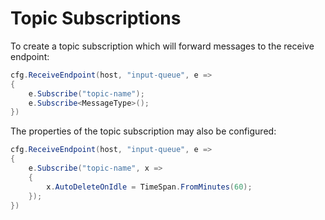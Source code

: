 # Topic Subscriptions

To create a topic subscription which will forward messages to the receive endpoint:

```csharp
cfg.ReceiveEndpoint(host, "input-queue", e =>
{
    e.Subscribe("topic-name");
    e.Subscribe<MessageType>();
})
```

The properties of the topic subscription may also be configured:

```csharp
cfg.ReceiveEndpoint(host, "input-queue", e =>
{
    e.Subscribe("topic-name", x =>
    {
        x.AutoDeleteOnIdle = TimeSpan.FromMinutes(60);
    });
})
```
